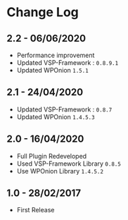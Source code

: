 # Change Log

## 2.2 - 06/06/2020
* Performance improvement
* Updated VSP-Framework : `0.8.9.1`
* Updated WPOnion `1.5.1`

## 2.1 - 24/04/2020
* Updated VSP-Framework : `0.8.7`
* Updated WPOnion `1.4.5.3`

## 2.0 - 16/04/2020
* Full Plugin Redeveloped
* Used VSP-Framework Library `0.8.5`
* Use WPOnion Library `1.4.5.2`

## 1.0 - 28/02/2017
* First Release
